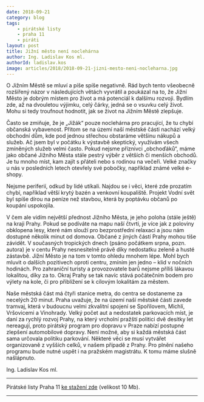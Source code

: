 ```yaml
---
date: 2018-09-21
category: blog
tags:
	- pirátské listy
	- praha 11
	- piráti
layout: post
title: Jižní město není noclehárna
author: Ing. Ladislav Kos ml.
authorId: ladislav.kos
image: articles/2018/2018-09-21-jizni-mesto-neni-nocleharna.jpg
---
```


O Jižním Městě se mluví a píše spíše negativně. Rád bych tento všeobecně rozšířený názor v následujících větách vyvrátil a poukázal na to, že Jižní Město je dobrým místem pro život a má potenciál k dalšímu rozvoji. Bydlím zde, až na dvouletou výjimku, celý čárky, jedná se o vsuvku celý život. Mohu si tedy troufnout hodnotit, jak se život na Jižním Městě zlepšuje. 

Často se zmiňuje, že je „Jižák“ pouze noclehárna pro pracující, že tu chybí občanská vybavenost. Přitom se na území naší městské části nachází velký obchodní dům, kde pod jednou střechou obstaráme většinu nákupů a služeb. Ač jsem byl v počátku k výstavbě skeptický, využívám všech zmíněných služeb velmi často. Pokud nejsme příznivci „obchoďáků“, máme jako občané Jižního Města stále pestrý výběr z větších či menších obchodů. Je tu mnoho míst, kam zajít s přáteli nebo s rodinou na večeři. Velké značky u nás v posledních letech otevřely své pobočky, například známé velké e-shopy. 

Nejsme periferií, odkud by lidé utíkali. Najdou se i věci, které zde prozatím chybí, například větší krytý bazén a venkovní koupaliště. Projekt Vodní svět byl spíše dírou na peníze než stavbou, která by poptávku občanů po koupání uspokojila.

V čem ale vidím největší přednost Jižního Města, je jeho poloha (stále ještě) na kraji Prahy. Pokud se podíváte na mapu naší čtvrti, je více jak z poloviny obklopena lesy, které nám slouží pro bezprostřední relaxaci a jsou nám dostupné několik minut od domova. Občané z jiných částí Prahy mohou tiše závidět. V současných tropických dnech (psáno počátkem srpna, pozn. autora) je v centu Prahy nesnesitelně právě díky nedostatku zeleně a husté zástavbě. Jižní Město je na tom v tomto ohledu mnohem lépe. Mohl bych mluvit o dalších pozitivech oproti centru, zmíním jen jedno – klid v nočních hodinách. Pro zahraniční turisty a provozovatele barů nejsme příliš lákavou lokalitou, díky za to. Okraj Prahy se tak navíc stává počátečním bodem pro výlety na kole, či pro přiblížení se k cílovým lokalitám za městem.

Naše městská část má čtyři stanice metra, do centra se dostaneme za necelých 20 minut. Praha uvažuje, že na území naší městské části zavede tramvaj, která v budoucnu velmi zkvalitní spojení se Spořilovem, Michlí, Vršovicemi a Vinohrady. Velký počet aut a nedostatek parkovacích míst, je daní za rychlý rozvoj Prahy, na který vrcholní pražští politici dvě desítky let nereagují, proto pirátský program pro dopravu v Praze nabízí postupné zlepšení automobilové dopravy. Není možné, aby si každá městská část sama určovala politiku parkování. Některé věci se musí vytvářet organizovaně z vyšších celků, v našem případě z Prahy. Pro plnění našeho programu bude nutné uspět i na pražském magistrátu. K tomu máme slušně našlápnuto. 

Ing. Ladislav Kos ml.


---

Pirátské listy Praha 11 [ke stažení zde](/assets/pdf/2018-07-10-praha-11.pdf) (velikost 10 Mb).

- - -